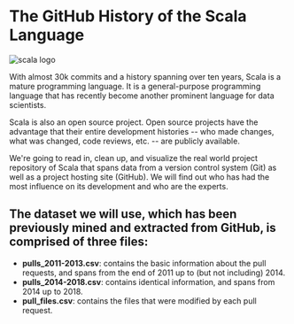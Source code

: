 # The GitHub History of the Scala Language

![scala logo](https://deepnote.com/publish/169a395b-6467-47f5-b1d4-080fd647c5c7/39dc5ad2-f8b4-4434-9d82-8bb772cb04e9/file?path=CoverDeepnoteProjects.png)

With almost 30k commits and a history spanning over ten years, Scala is a mature programming language. It is a general-purpose programming language that has recently become another prominent language for data scientists.

Scala is also an open source project. Open source projects have the advantage that their entire development histories -- who made changes, what was changed, code reviews, etc. -- are publicly available.

We're going to read in, clean up, and visualize the real world project repository of Scala that spans data from a version control system (Git) as well as a project hosting site (GitHub). We will find out who has had the most influence on its development and who are the experts.

## The dataset we will use, which has been previously mined and extracted from GitHub, is comprised of three files:

- **pulls_2011-2013.csv**: contains the basic information about the pull requests, and spans from the end of 2011 up to (but not including) 2014.
- **pulls_2014-2018.csv**: contains identical information, and spans from 2014 up to 2018.
- **pull_files.csv**: contains the files that were modified by each pull request.
